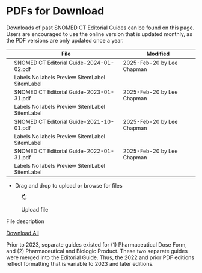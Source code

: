 # PDFs for Download

Downloads of past SNOMED CT Editorial Guides can be found on this page. Users are encouraged to use the online version that is updated monthly, as the PDF versions are only updated once a year.

|   | File                                           | Modified                   |
| - | ---------------------------------------------- | -------------------------- |
|   | SNOMED CT Editorial Guide-2024-01-02.pdf       | 2025-Feb-20 by Lee Chapman |
|   | Labels No labels Preview $itemLabel $itemLabel |                            |
|   | SNOMED CT Editorial Guide-2023-01-31.pdf       | 2025-Feb-20 by Lee Chapman |
|   | Labels No labels Preview $itemLabel $itemLabel |                            |
|   | SNOMED CT Editorial Guide-2021-10-01.pdf       | 2025-Feb-20 by Lee Chapman |
|   | Labels No labels Preview $itemLabel $itemLabel |                            |
|   | SNOMED CT Editorial Guide-2022-01-31.pdf       | 2025-Feb-20 by Lee Chapman |
|   | Labels No labels Preview $itemLabel $itemLabel |                            |

* Drag and drop to upload or browse for files

<figure><img src="images/wait.gif" alt=""><figcaption><p>Upload file</p></figcaption></figure>

File description

[Download All](pages/downloadallattachments.action)

Prior to 2023, separate guides existed for (1) Pharmaceutical Dose Form, and (2) Pharmaceutical and Biologic Product. These two separate guides were merged into the Editorial Guide. Thus, the 2022 and prior PDF editions reflect formatting that is variable to 2023 and later editions.
